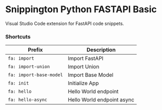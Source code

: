 # Snippington Python FASTAPI Basic
Visual Studio Code extension for FastAPI code snippets.

### Shortcuts

| Prefix | Description |
| ------ | ------------ |
| `fa: import` | Import FastAPI |
| `fa: import-union` | Import Union |
| `fa: import-base-model` | Import Base Model |
| `fa: init` | Initialize App |
| `fa: hello` | Hello World endpoint |
| `fa: hello-async` | Hello World endpoint async |